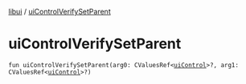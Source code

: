 [libui](README.md) / [uiControlVerifySetParent](ui-control-verify-set-parent.md)

# uiControlVerifySetParent

`fun uiControlVerifySetParent(arg0: CValuesRef<`[`uiControl`](ui-control/README.md)`>?, arg1: CValuesRef<`[`uiControl`](ui-control/README.md)`>?)`